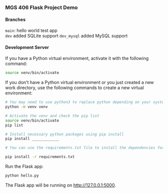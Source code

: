 ### MGS 406 Flask Project Demo 

#### Branches 

`main`: hello world test app  
`dev` added SQLite support
`dev_mysql` added MySQL support

#### Development Server
If you have a Python virtual environment, activate it with the following command:

```bash
source venv/bin/activate
```

If you don't have a Python virtual environment or you just created a new work directory, use the following commands to create a new virtual environment:  

```bash
# You may need to use python3 to replace python depending on your system settings 
python -m venv venv 

# Activate the venv and check the pip list  
source venv/bin/activate  
pip list  

# Install necessary python packages using pip install  
pip install ____________  

# You can use the requirements.txt file to install the dependencies for this example project  

pip install -r requirements.txt  
```


Run the Flask app:
```bash
python hello.py
```

The Flask app will be running on http://127.0.0.1:5000.
